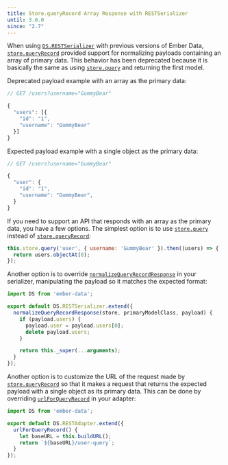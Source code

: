 ```yaml
---
title: Store.queryRecord Array Response with RESTSerializer
until: 3.0.0
since: "2.7"
---
```



When using
[`DS.RESTSerializer`](http://emberjs.com/api/data/classes/DS.RESTSerializer.html)
with previous versions of Ember Data,
[`store.queryRecord`](http://emberjs.com/api/data/classes/DS.Store.html#method_queryRecord)
provided support for normalizing payloads containing an array of primary data.
This behavior has been deprecated because it is basically the same as using
[`store.query`](http://emberjs.com/api/data/classes/DS.Store.html#method_query)
and returning the first model.

Deprecated payload example with an array as the primary data:

```javascript
// GET /users?username="GummyBear"

{
  "users": [{
    "id": "1",
    "username": "GummyBear"
  }]
}
```

Expected payload example with a single object as the primary data:

```javascript
// GET /users?username="GummyBear"

{
  "user": {
    "id": "1",
    "username": "GummyBear",
  }
}
```

If you need to support an API that responds with an array as the primary data,
you have a few options. The simplest option is to use
[`store.query`](http://emberjs.com/api/data/classes/DS.Store.html#method_query)
instead of
[`store.queryRecord`](http://emberjs.com/api/data/classes/DS.Store.html#method_queryRecord):

```javascript
this.store.query('user', { username: 'GummyBear' }).then((users) => {
  return users.objectAt(0);
});
```

Another option is to override
[`normalizeQueryRecordResponse`](http://emberjs.com/api/data/classes/DS.RESTSerializer.html#method_normalizeQueryRecordResponse)
in your serializer, manipulating the payload so it matches the expected format:

```javascript {data-filename=app/serializers/user.js}
import DS from 'ember-data';

export default DS.RESTSerializer.extend({
  normalizeQueryRecordResponse(store, primaryModelClass, payload) {
    if (payload.users) {
      payload.user = payload.users[0];
      delete payload.users;
    }

    return this._super(...arguments);
  }
});
```

Another option is to customize the URL of the request made by
[`store.queryRecord`](http://emberjs.com/api/data/classes/DS.Store.html#method_queryRecord)
so that it makes a request that returns the expected payload with a single
object as its primary data. This can be done by overriding
[`urlForQueryRecord`](http://emberjs.com/api/data/classes/DS.RESTAdapter.html#method_urlForQueryRecord)
in your adapter:

```javascript {data-filename=app/adapters/user.js}
import DS from 'ember-data';

export default DS.RESTAdapter.extend({
  urlForQueryRecord() {
    let baseURL = this.buildURL();
    return `${baseURL}/user-query`;
  }
});
```
